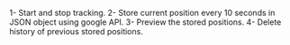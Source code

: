  1- Start and stop tracking.
 2- Store current position every 10 seconds in JSON object using google API. 
 3- Preview the stored positions.
 4- Delete history of previous stored positions.
